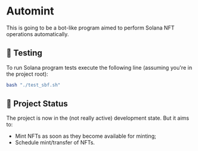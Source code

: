 # Automint

This is going to be a bot-like program aimed to perform Solana NFT
operations automatically.

## 🧪 Testing

To run Solana program tests execute the following line (assuming you're in the
project root):
```sh
bash "./test_sbf.sh"
```

## 🚧 Project Status

The project is now in the (not really active) development state. But it aims
to:
- Mint NFTs as soon as they become available for minting;
- Schedule mint/transfer of NFTs.
